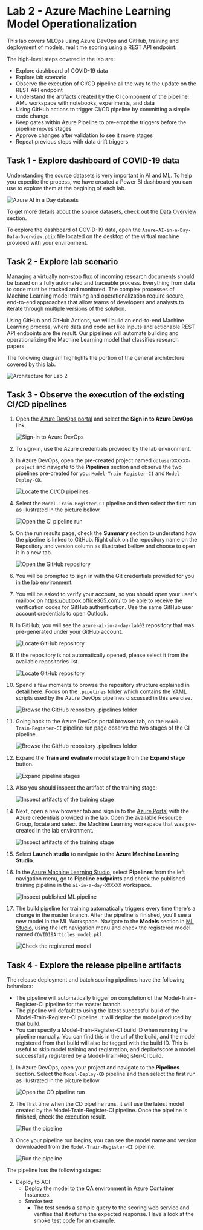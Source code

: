 # Lab 2 - Azure Machine Learning Model Operationalization

This lab covers MLOps using Azure DevOps and GitHub, training and deployment of models, real time scoring using a REST API endpoint.

The high-level steps covered in the lab are:
- Explore dashboard of COVID-19 data
- Explore lab scenario
- Observe the execution of CI/CD pipeline all the way to the update on the REST API endpoint
- Understand the artifacts created by the CI component of the pipeline: AML workspace with notebooks, experiments, and data
- Using GitHub actions to trigger CI/CD pipeline by committing a simple code change
- Keep gates within Azure Pipeline to pre-empt the triggers before the pipeline moves stages
- Approve changes after validation to see it move stages
- Repeat previous steps with data drift triggers

## Task 1 - Explore dashboard of COVID-19 data

Understanding the source datasets is very important in AI and ML. To help you expedite the process, we have created a Power BI dashboard you can use to explore them at the begining of each lab.

![Azure AI in a Day datasets](../media/data-overview-01-01.png)

To get more details about the source datasets, check out the [Data Overview](../data-overview.md) section.

To explore the dashboard of COVID-19 data, open the `Azure-AI-in-a-Day-Data-Overview.pbix` file located on the desktop of the virtual machine provided with your environment.

## Task 2 - Explore lab scenario

Managing a virtually non-stop flux of incoming research documents should be based on a fully automated and traceable process. Everything from data to code must be tracked and monitored. The complex processes of Machine Learning model training and operationalization require secure, end-to-end approaches that allow teams of developers and analysts to iterate through multiple versions of the solution.

Using GitHub and GitHub Actions, we will build an end-to-end Machine Learning process, where data and code act like inputs and actionable REST API endpoints are the result. Our pipelines will automate building and operationalizing the Machine Learning model that classifies research papers.

The following diagram highlights the portion of the general architecture covered by this lab.

![Architecture for Lab 2](./../media/Architecture-2.png)

## Task 3 - Observe the execution of the existing CI/CD pipelines

1. Open the [Azure DevOps portal](https://dev.azure.com/) and select the **Sign in to Azure DevOps** link.

    ![Sign-in to Azure DevOps](./media/01-devops.png)

2. To sign-in, use the Azure credentials provided by the lab environment.

3. In Azure DevOps, open the pre-created project named `odluserXXXXXX-project` and navigate to the **Pipelines** section and observe the two pipelines pre-created for you: `Model-Train-Register-CI` and `Model-Deploy-CD`.

    ![Locate the CI/CD pipelines](./media/01-devops-pipelines.png)

4. Select the `Model-Train-Register-CI` pipeline and then select the first run as illustrated in the picture bellow.

    ![Open the CI pipeline run](./media/01-devops-trainregister-ci.png)

5. On the run results page, check the **Summary** section to understand how the pipeline is linked to GitHub. Right click on the repository name on the Repository and version column as illustrated bellow and choose to open it in a new tab.

    ![Open the GitHub repository](./media/01-devops-opengitrepository.png)

6. You will be prompted to sign in with the Git credentials provided for you in the lab environment.

7. You will be asked to verify your account, so you should open your user's mailbox on https://outlook.office365.com/ to be able to receive the verification codes for GitHub authentication. Use the same GitHub user account credentials to open Outlook.

8. In GitHub, you will see the `azure-ai-in-a-day-lab02` repository that was pre-generated under your GitHub account.

    ![Locate GitHub repository](./media/01-devops-labrepository.png)

9. If the repository is not automatically opened, please select it from the available repositories list.

    ![Locate GitHub repository](./media/01-github-selectrepository.png)

10. Spend a few moments to browse the repository structure explained in detail [here](https://github.com/solliancenet/azure-ai-in-a-day-lab-02-starter/blob/master/docs/code_description.md). Focus on the `.pipelines` folder which contains the YAML  scripts used by the Azure DevOps pipelines discussed in this exercise.

    ![Browse the GitHub repository .pipelines folder](./media/01-github-pythonscripts.png)

11. Going back to the Azure DevOps portal browser tab, on the `Model-Train-Register-CI` pipeline run page observe the two stages of the CI pipeline.

    ![Browse the GitHub repository .pipelines folder](./media/01-expandstage.png)

12. Expand the **Train and evaluate model stage** from the **Expand stage** button.

    ![Expand pipeline stages](./media/022-expandstage.png)

13. Also you should inspect the artifact of the training stage:

    ![Inspect artifacts of the training stage](./media/023-pipelineartifacts.png)

14. Next, open a new browser tab and sign in to the [Azure Portal](https://portal.azure.com) with the Azure credentials provided in the lab. Open the available Resource Group, locate and select the Machine Learning workspace that was pre-created in the lab environment.

    ![Inspect artifacts of the training stage](./media/024-locatethemachinelearningworkspace.png)

15. Select **Launch studio** to navigate to the **Azure Machine Learning Studio**.

16. In the [Azure Machine Learning Studio](https://ml.azure.com), select **Pipelines** from the left navigation menu, go to **Pipeline endpoints** and check the published training pipeline in the `ai-in-a-day-XXXXXX` workspace.

    ![Inspect published ML pipeline](./media/025-checktrainingpipeline.png)

17. The build pipeline for training automatically triggers every time there's a change in the master branch. After the pipeline is finished, you'll see a new model in the ML Workspace. Navigate to the **Models** section in [ML Studio](https://ml.azure.com/), using the left navigation menu and check the  registered model named `COVID19Articles_model.pkl`.

     ![Check the registered model](./media/026-registeredmodel.png)

## Task 4 - Explore the release pipeline artifacts

The release deployment and batch scoring pipelines have the following behaviors:

 - The pipeline will automatically trigger on completion of the Model-Train-Register-CI pipeline for the master branch.
 - The pipeline will default to using the latest successful build of the Model-Train-Register-CI pipeline. It will deploy the model produced by that build.
 - You can specify a Model-Train-Register-CI build ID when running the pipeline manually. You can find this in the url of the build, and the model registered from that build will also be tagged with the build ID. This is useful to skip model training and registration, and deploy/score a model successfully registered by a Model-Train-Register-CI build.

1. In Azure DevOps, open your project and navigate to the **Pipelines** section. Select the `Model-Deploy-CD` pipeline and then select the first run as illustrated in the picture bellow.

    ![Open the CD pipeline run](./media/01-devops-deploy-cd.png)

1. The first time when the CD pipeline runs, it will use the latest model created by the Model-Train-Register-CI pipeline. Once the pipeline is finished, check the execution result.

    ![Run the pipeline](./media/031-runstages.png)

2. Once your pipeline run begins, you can see the model name and version downloaded from the `Model-Train-Register-CI` pipeline.

    ![Run the pipeline](./media/031-runpipeline.png)

The pipeline has the following stages:

- Deploy to ACI
    - Deploy the model to the QA environment in Azure Container Instances.
    - Smoke test
        - The test sends a sample query to the scoring web service and verifies that it returns the expected response. Have a look at the smoke [test code](https://github.com/solliancenet/azure-ai-in-a-day-lab-02-starter/blob/master/ml_service/util/smoke_test_scoring_service.py) for an example.